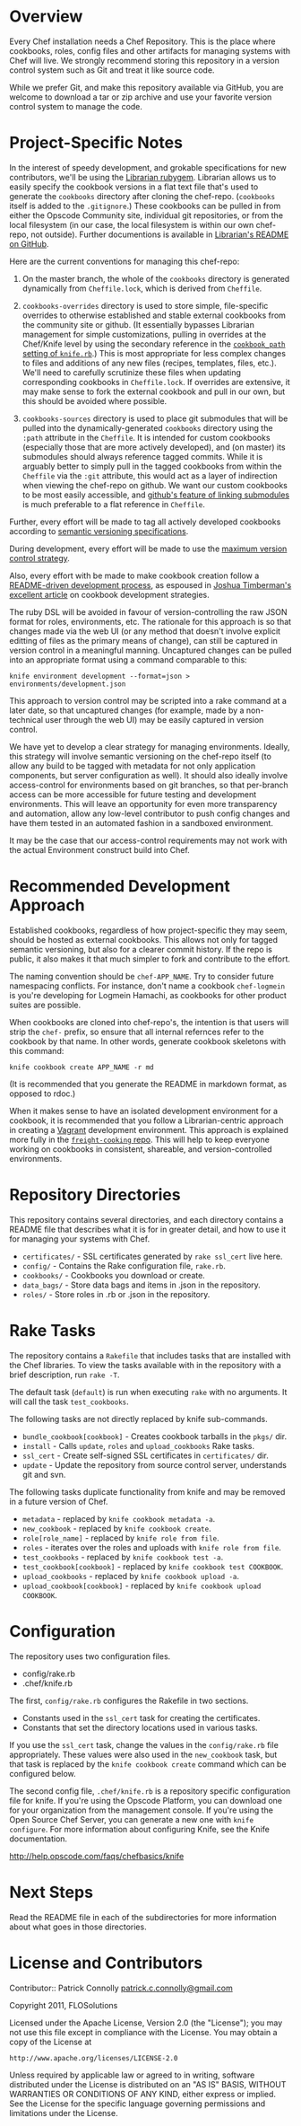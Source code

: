 Overview
========

Every Chef installation needs a Chef Repository. This is the place where cookbooks, roles, config files and other artifacts for managing systems with Chef will live. We strongly recommend storing this repository in a version control system such as Git and treat it like source code.

While we prefer Git, and make this repository available via GitHub, you are welcome to download a tar or zip archive and use your favorite version control system to manage the code.

Project-Specific Notes
======================

In the interest of speedy development, and grokable specifications for new contributors, we'll be using the [Librarian rubygem](https://github.com/applicationsonline/librarian). Librarian allows us to easily specify the cookbook versions in a flat text file that's used to generate the `cookbooks` directory after cloning the chef-repo. (`cookbooks` itself is added to the `.gitignore`.) These cookbooks can be pulled in from either the Opscode Community site, individual git repositories, or from the local filesystem (in our case, the local filesystem is within our own chef-repo, not outside). Further documentions is available in [Librarian's README on GitHub](https://github.com/applicationsonline/librarian).

Here are the current conventions for managing this chef-repo:

1. On the master branch, the whole of the `cookbooks` directory is generated dynamically from `Cheffile.lock`, which is derived from `Cheffile`.

2. `cookbooks-overrides` directory is used to store simple, file-specific overrides to otherwise established and stable external cookbooks from the community site or github. (It essentially bypasses Librarian management for simple customizations, pulling in overrides at the Chef/Knife level by using the secondary reference in the [`cookbook_path` setting of `knife.rb`](https://github.com/FLOSolutions/fga-chef-repo/tree/master/.chef/knife.rb#L16).) This is most appropriate for less complex changes to files and additions of any new files (recipes, templates, files, etc.). We'll need to carefully scrutinize these files when updating corresponding cookbooks in `Cheffile.lock`. If overrides are extensive, it may make sense to fork the external cookbook and pull in our own, but this should be avoided where possible. 

3. `cookbooks-sources` directory is used to place git submodules that will be pulled into the dynamically-generated `cookbooks` directory using the `:path` attribute in the `Cheffile`. It is intended for custom cookbooks (especially those that are more actively developed), and (on master) its submodules should always reference tagged commits. While it is arguably better to simply pull in the tagged cookbooks from within the `Cheffile` via the `:git` attribute, this would act as a layer of indirection when viewing the chef-repo on github. We want our custom cookbooks to be most easily accessible, and [github's feature of linking submodules](https://github.com/blog/154-submodule-display) is much preferable to a flat reference in `Cheffile`. 

Further, every effort will be made to tag all actively developed cookbooks according to [semantic versioning specifications](http://semver.org/).

During development, every effort will be made to use the [maximum version control strategy](http://www.opscode.com/blog/2011/04/21/chef-0-10-preview-environments/).

Also, every effort with be made to make cookbook creation follow a [README-driven development process](http://tom.preston-werner.com/2010/08/23/readme-driven-development.html), as espoused in [Joshua Timberman's excellent article](http://jtimberman.github.com/blog/2011/09/03/guide-to-writing-chef-cookbooks/) on cookbook development strategies.

The ruby DSL will be avoided in favour of version-controlling the raw JSON format for roles, environments, etc. The rationale for this approach is so that changes made via the web UI (or any method that doesn't involve explicit editting of files as the primary means of change), can still be captured in version control in a meaningful manning. Uncaptured changes can be pulled into an appropriate format using a command comparable to this:

`knife environment development --format=json > environments/development.json`

This approach to version control may be scripted into a rake command at a later date, so that uncaptured changes (for example, made by a non-technical user through the web UI) may be easily captured in version control.

We have yet to develop a clear strategy for managing environments.
Ideally, this strategy will involve semantic versioning on the chef-repo
itself (to allow any build to be tagged with metadata for not only
application components, but server configuration as well). It should
also ideally involve access-control for environments based on git
branches, so that per-branch access can be more accessible for future
testing and development environments. This will leave an opportunity for
even more transparency and automation, allow any low-level contributor
to push config changes and have them tested in an automated fashion in a
sandboxed environment.

It may be the case that our access-control requirements may not work
with the actual Environment construct build into Chef.

# Recommended Development Approach

Established cookbooks, regardless of how project-specific they may seem,
should be hosted as external cookbooks. This allows not only for tagged
semantic versioning, but also for a clearer commit history. If the repo
is public, it also makes it that much simpler to fork and contribute to
the effort.

The naming convention should be `chef-APP_NAME`. Try to consider
future namespacing conflicts. For instance, don't name a cookbook
`chef-logmein` is you're developing for Logmein Hamachi, as cookbooks
for other product suites are possible.

When cookbooks are cloned into chef-repo's, the intention is that
users will strip the `chef-` prefix, so ensure that all internal
refernces refer to the cookbook by that name. In other words, generate
cookbook skeletons with this command:

`knife cookbook create APP_NAME -r md`

(It is recommended that you generate the README in markdown format, as
opposed to rdoc.)

When it makes sense to have an isolated development environment for a
cookbook, it is recommended that you follow a Librarian-centric
approach in creating a [Vagrant](http://www.vagrantup.com) development environment. This approach is explained more fully in the [`freight-cooking` repo](https://github.com/patcon/freight-cooking). This will help to keep everyone working on cookbooks in consistent, shareable, and version-controlled environments.

Repository Directories
======================

This repository contains several directories, and each directory contains a README file that describes what it is for in greater detail, and how to use it for managing your systems with Chef.

* `certificates/` - SSL certificates generated by `rake ssl_cert` live here.
* `config/` - Contains the Rake configuration file, `rake.rb`.
* `cookbooks/` - Cookbooks you download or create.
* `data_bags/` - Store data bags and items in .json in the repository.
* `roles/` - Store roles in .rb or .json in the repository.

Rake Tasks
==========

The repository contains a `Rakefile` that includes tasks that are installed with the Chef libraries. To view the tasks available with in the repository with a brief description, run `rake -T`.

The default task (`default`) is run when executing `rake` with no arguments. It will call the task `test_cookbooks`.

The following tasks are not directly replaced by knife sub-commands.

* `bundle_cookbook[cookbook]` - Creates cookbook tarballs in the `pkgs/` dir.
* `install` - Calls `update`, `roles` and `upload_cookbooks` Rake tasks.
* `ssl_cert` - Create self-signed SSL certificates in `certificates/` dir.
* `update` - Update the repository from source control server, understands git and svn.

The following tasks duplicate functionality from knife and may be removed in a future version of Chef.

* `metadata` - replaced by `knife cookbook metadata -a`.
* `new_cookbook` - replaced by `knife cookbook create`.
* `role[role_name]` - replaced by `knife role from file`.
* `roles` - iterates over the roles and uploads with `knife role from file`.
* `test_cookbooks` - replaced by `knife cookbook test -a`.
* `test_cookbook[cookbook]` - replaced by `knife cookbook test COOKBOOK`.
* `upload_cookbooks` - replaced by `knife cookbook upload -a`.
* `upload_cookbook[cookbook]` - replaced by `knife cookbook upload COOKBOOK`.

Configuration
=============

The repository uses two configuration files.

* config/rake.rb
* .chef/knife.rb

The first, `config/rake.rb` configures the Rakefile in two sections.

* Constants used in the `ssl_cert` task for creating the certificates.
* Constants that set the directory locations used in various tasks.

If you use the `ssl_cert` task, change the values in the `config/rake.rb` file appropriately. These values were also used in the `new_cookbook` task, but that task is replaced by the `knife cookbook create` command which can be configured below.

The second config file, `.chef/knife.rb` is a repository specific configuration file for knife. If you're using the Opscode Platform, you can download one for your organization from the management console. If you're using the Open Source Chef Server, you can generate a new one with `knife configure`. For more information about configuring Knife, see the Knife documentation.

http://help.opscode.com/faqs/chefbasics/knife

Next Steps
==========

Read the README file in each of the subdirectories for more information about what goes in those directories.

License and Contributors
========================

Contributor:: Patrick Connolly <patrick.c.connolly@gmail.com>

Copyright 2011, FLOSolutions

Licensed under the Apache License, Version 2.0 (the "License");
you may not use this file except in compliance with the License.
You may obtain a copy of the License at

    http://www.apache.org/licenses/LICENSE-2.0

Unless required by applicable law or agreed to in writing, software
distributed under the License is distributed on an "AS IS" BASIS,
WITHOUT WARRANTIES OR CONDITIONS OF ANY KIND, either express or implied.
See the License for the specific language governing permissions and
limitations under the License.
